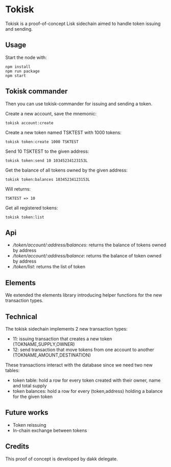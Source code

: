 # Tokisk

Tokisk is a proof-of-concept Lisk sidechain aimed to handle token issuing and sending.


## Usage

Start the node with:

```
npm install
npm run package
npm start
```

## Tokisk commander

Then you can use tokisk-commander for issuing and sending a token.

Create a new account, save the mnemonic:
```
tokisk account:create
```

Create a new token named TSKTEST with 1000 tokens:
```
tokisk token:create 1000 TSKTEST
```

Send 10 TSKTEST to the given address:
```
tokisk token:send 10 10345234123153L
```

Get the balance of all tokens owned by the given address:
```
tokisk token:balances 10345234123153L
```

Will returns:
```
TSKTEST => 10
```

Get all registered tokens:
```
tokisk token:list
```

## Api

- */token/account/:address/balances*: returns the balance of tokens owned by address
- */token/account/:address/balance*: returns the balance of token owned by address
- */token/list*: returns the list of token


## Elements

We extended the elements library introducing helper functions for the new transaction types.


## Technical

The tokisk sidechain implements 2 new transaction types:

- 11: issuing transaction that creates a new token (TOKNAME,SUPPLY,OWNER)
- 12: send transaction that move tokens from one account to another (TOKNAME,AMOUNT,DESTINATION)

These transactions interact with the database since we need two new tables:

- token table: hold a row for every token created with their owner, name and total supply
- token balances: hold a row for every (token,address) holding a balance for the given token


## Future works

- Token reissuing
- In-chain exchange between tokens


## Credits

This proof of concept is developed by dakk delegate.
